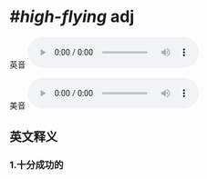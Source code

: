 # ***\#high-flying*** adj
英音
<audio src="./media/high-flying1_AAC.aac" controls="controls"></audio>

美音
<audio src="./media/high-flying2_AAC.aac" controls="controls"></audio>



  

英文释义
---
### 1.**十分成功的**  


